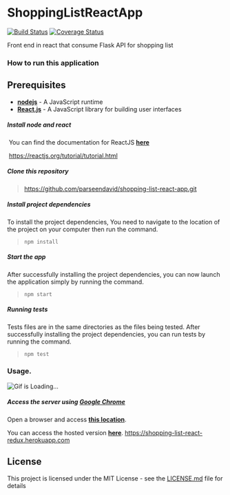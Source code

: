 # ShoppingListReactApp
[![Build Status](https://travis-ci.org/parseendavid/shopping-list-react-app.svg?branch=master)](https://travis-ci.org/parseendavid/shopping-list-react-app)
[![Coverage Status](https://coveralls.io/repos/github/parseendavid/shopping-list-react-app/badge.svg?branch=master)](https://coveralls.io/github/parseendavid/shopping-list-react-app?branch=master)

Front end in react that consume Flask API for shopping list 
### How to run this application

## Prerequisites
* [**nodejs**](https://nodejs.org)  -  A JavaScript runtime
* [**React.js**](https://reactjs.org/)  - A JavaScript library for building user interfaces
  ​

##### Install node and react

​	You can find the documentation for ReactJS **[here](https://reactjs.org/tutorial/tutorial.html)**

​	https://reactjs.org/tutorial/tutorial.html



##### Clone this repository

> https://github.com/parseendavid/shopping-list-react-app.git



##### Install project dependencies

To install the project dependencies, You need to navigate to the location of the project on your computer then run the command. 

> `npm install`



##### Start the app

After successfully installing the project dependencies, you can now launch the application simply by running the command. 

> `npm start`



##### Running tests

Tests files are in the same directories as the files being tested. After successfully installing the project dependencies, you can run tests by running the command. 

> `npm test`



### Usage.
![Gif is Loading...](https://github.com/parseendavid/shopping-list-react-app/raw/master/illustrations/react-redux.gif)

##### Access the server using [Google Chrome](https://www.google.com/chrome/browser/desktop/index.html)

Open a browser and access **[this location](http://localhost:3000/)**.

You can access the hosted version  **[here](https://shopping-list-react-redux.herokuapp.com)**.
https://shopping-list-react-redux.herokuapp.com



## License

This project is licensed under the MIT License - see the [LICENSE.md](https://opensource.org/licenses/MIT) file for details
